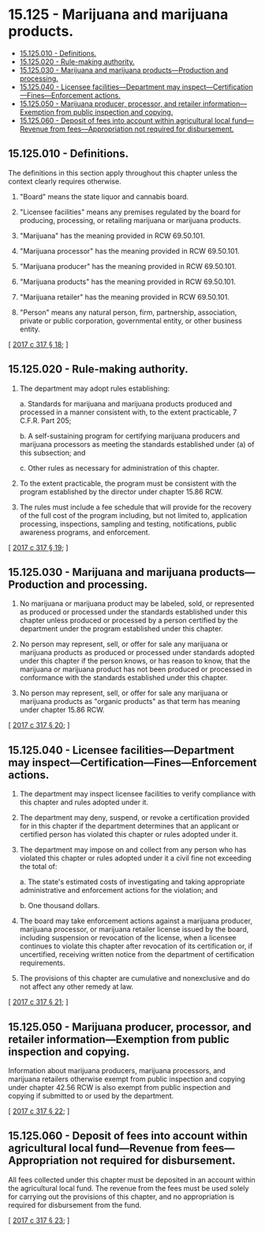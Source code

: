 # 15.125 - Marijuana and marijuana products.
* [15.125.010 - Definitions.](#15125010---definitions)
* [15.125.020 - Rule-making authority.](#15125020---rule-making-authority)
* [15.125.030 - Marijuana and marijuana products—Production and processing.](#15125030---marijuana-and-marijuana-productsproduction-and-processing)
* [15.125.040 - Licensee facilities—Department may inspect—Certification—Fines—Enforcement actions.](#15125040---licensee-facilitiesdepartment-may-inspectcertificationfinesenforcement-actions)
* [15.125.050 - Marijuana producer, processor, and retailer information—Exemption from public inspection and copying.](#15125050---marijuana-producer-processor-and-retailer-informationexemption-from-public-inspection-and-copying)
* [15.125.060 - Deposit of fees into account within agricultural local fund—Revenue from fees—Appropriation not required for disbursement.](#15125060---deposit-of-fees-into-account-within-agricultural-local-fundrevenue-from-feesappropriation-not-required-for-disbursement)
## 15.125.010 - Definitions.
The definitions in this section apply throughout this chapter unless the context clearly requires otherwise.

1. "Board" means the state liquor and cannabis board.

2. "Licensee facilities" means any premises regulated by the board for producing, processing, or retailing marijuana or marijuana products.

3. "Marijuana" has the meaning provided in RCW 69.50.101.

4. "Marijuana processor" has the meaning provided in RCW 69.50.101.

5. "Marijuana producer" has the meaning provided in RCW 69.50.101.

6. "Marijuana products" has the meaning provided in RCW 69.50.101.

7. "Marijuana retailer" has the meaning provided in RCW 69.50.101.

8. "Person" means any natural person, firm, partnership, association, private or public corporation, governmental entity, or other business entity.

\[ [2017 c 317 § 18](https://lawfilesext.leg.wa.gov/biennium/2017-18/Pdf/Bills/Session%20Laws/Senate/5131-S.SL.pdf?cite=2017%20c%20317%20§%2018); \]

## 15.125.020 - Rule-making authority.
1. The department may adopt rules establishing:

   a. Standards for marijuana and marijuana products produced and processed in a manner consistent with, to the extent practicable, 7 C.F.R. Part 205;

   b. A self-sustaining program for certifying marijuana producers and marijuana processors as meeting the standards established under (a) of this subsection; and

   c. Other rules as necessary for administration of this chapter.

2. To the extent practicable, the program must be consistent with the program established by the director under chapter 15.86 RCW.

3. The rules must include a fee schedule that will provide for the recovery of the full cost of the program including, but not limited to, application processing, inspections, sampling and testing, notifications, public awareness programs, and enforcement.

\[ [2017 c 317 § 19](https://lawfilesext.leg.wa.gov/biennium/2017-18/Pdf/Bills/Session%20Laws/Senate/5131-S.SL.pdf?cite=2017%20c%20317%20§%2019); \]

## 15.125.030 - Marijuana and marijuana products—Production and processing.
1. No marijuana or marijuana product may be labeled, sold, or represented as produced or processed under the standards established under this chapter unless produced or processed by a person certified by the department under the program established under this chapter.

2. No person may represent, sell, or offer for sale any marijuana or marijuana products as produced or processed under standards adopted under this chapter if the person knows, or has reason to know, that the marijuana or marijuana product has not been produced or processed in conformance with the standards established under this chapter.

3. No person may represent, sell, or offer for sale any marijuana or marijuana products as "organic products" as that term has meaning under chapter 15.86 RCW.

\[ [2017 c 317 § 20](https://lawfilesext.leg.wa.gov/biennium/2017-18/Pdf/Bills/Session%20Laws/Senate/5131-S.SL.pdf?cite=2017%20c%20317%20§%2020); \]

## 15.125.040 - Licensee facilities—Department may inspect—Certification—Fines—Enforcement actions.
1. The department may inspect licensee facilities to verify compliance with this chapter and rules adopted under it.

2. The department may deny, suspend, or revoke a certification provided for in this chapter if the department determines that an applicant or certified person has violated this chapter or rules adopted under it.

3. The department may impose on and collect from any person who has violated this chapter or rules adopted under it a civil fine not exceeding the total of:

   a. The state's estimated costs of investigating and taking appropriate administrative and enforcement actions for the violation; and

   b. One thousand dollars.

4. The board may take enforcement actions against a marijuana producer, marijuana processor, or marijuana retailer license issued by the board, including suspension or revocation of the license, when a licensee continues to violate this chapter after revocation of its certification or, if uncertified, receiving written notice from the department of certification requirements.

5. The provisions of this chapter are cumulative and nonexclusive and do not affect any other remedy at law.

\[ [2017 c 317 § 21](https://lawfilesext.leg.wa.gov/biennium/2017-18/Pdf/Bills/Session%20Laws/Senate/5131-S.SL.pdf?cite=2017%20c%20317%20§%2021); \]

## 15.125.050 - Marijuana producer, processor, and retailer information—Exemption from public inspection and copying.
Information about marijuana producers, marijuana processors, and marijuana retailers otherwise exempt from public inspection and copying under chapter 42.56 RCW is also exempt from public inspection and copying if submitted to or used by the department.

\[ [2017 c 317 § 22](https://lawfilesext.leg.wa.gov/biennium/2017-18/Pdf/Bills/Session%20Laws/Senate/5131-S.SL.pdf?cite=2017%20c%20317%20§%2022); \]

## 15.125.060 - Deposit of fees into account within agricultural local fund—Revenue from fees—Appropriation not required for disbursement.
All fees collected under this chapter must be deposited in an account within the agricultural local fund. The revenue from the fees must be used solely for carrying out the provisions of this chapter, and no appropriation is required for disbursement from the fund.

\[ [2017 c 317 § 23](https://lawfilesext.leg.wa.gov/biennium/2017-18/Pdf/Bills/Session%20Laws/Senate/5131-S.SL.pdf?cite=2017%20c%20317%20§%2023); \]

